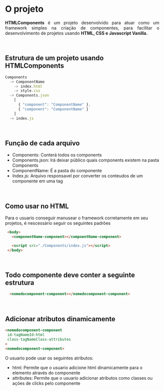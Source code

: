 # O projeto
<p align="justify">
 <strong>HTMLComponents</strong> é um projeto desenvolvido para atuar como um  framework simples na criação de componentes, para facilitar o desenvolvimento de projetos usando <strong>HTML, CSS e Javascript Vanilla.</strong>
</p>

</br>

## Estrutura de um projeto usando HTMLComponents
```javascript
Components
  -> ComponentName
    -> index.html
    -> style.css
  -> Components.json
    [ 
      { "component": "ComponentName" }, 
      { "component": "ComponentName" }
    ]
  -> index.js
```

</br>

## Função de cada arquivo
* Components: Conterá todos os components
* Components.json: Irá deixar público quais components existem na pasta Components
* ComponentName: É a pasta do componente
* Index.js: Arquivo responsavel por converter os conteudos de um componente em uma tag

</br>

## Como usar no HTML
<p>
 Para o usuario conseguir manusear o framework corretamente em seu projetos, é nescessário seguir os seguintes padrões

 ```html
  <body>
    <componentName-component></compoentName-component>

    <script src="./Components/index.js"></script>
  </body>
 ```
</p>

<br>

## Todo componente deve conter a seguinte estrutura
```html
  <nomedocomponent-component></nomedocomponent-component>
```

<br>

## Adicionar atributos dinamicamente
```html
<nomedocomponent-component
 id-tagNameId-html
 class-tagNameClass-attributes
>  
<nomedocomponent-component>
```

<p>O usuario pode usar os seguintes atributos:</p>
<ul>
  <li> html: Permite que o usuario adicione html dinamicamente para o elemento através do componente
  </li>
  <li> attributes: Permite que o usuario adicionar atributos como classes ou ações de clicks pelo componente
  </li>
</ul>
  



